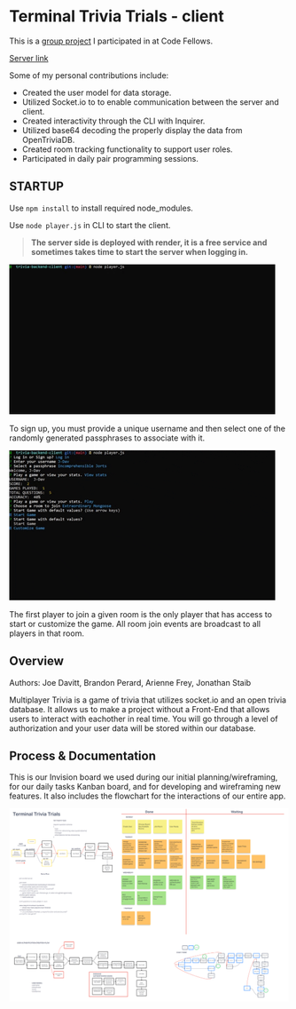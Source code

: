 # Terminal Trivia Trials - client

This is a [group project](https://github.com/team-socket/Terminal-Trivia-Trials) I participated in at Code Fellows.

[Server link](https://github.com/j-davitt/trivia-backend-server)

Some of my personal contributions include:

- Created the user model for data storage.
- Utilized Socket.io to to enable communication between the server and client.
- Created interactivity through the CLI with Inquirer.
- Utilized base64 decoding the properly display the data from OpenTriviaDB.
- Created room tracking functionality to support user roles.
- Participated in daily pair programming sessions.

## STARTUP

Use `npm install` to install required node_modules.

Use `node player.js` in CLI to start the client.

> **The server side is deployed with render, it is a free service and sometimes takes time to start the server when logging in.**

![Demo](./assets/TriviaDemo1.gif)

To sign up, you must provide a unique username and then select one of the randomly generated passphrases to associate with it.

![Demo](./assets/TriviaDemo2.gif)

The first player to join a given room is the only player that has access to start or customize the game. All room join events are broadcast to all players in that room.

## Overview

 Authors: Joe Davitt, Brandon Perard, Arienne Frey, Jonathan Staib

  Multiplayer Trivia is a game of trivia that utilizes socket.io and an open trivia database. It allows us to make a project without a Front-End that allows users to interact with eachother in real time. You will go through a level of authorization and your user data will be stored within our database.

## Process & Documentation

This is our Invision board we used during our initial planning/wireframing, for our daily tasks Kanban board, and for developing and wireframing new features. It also includes the flowchart for the interactions of our entire app.

![Whiteboard](./assets/TerminalTriviaTrialsBoard.png)
